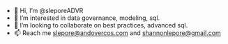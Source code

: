 - 👋 Hi, I’m @sleporeADVR
- 👀 I’m interested in data governance, modeling, sql.
- 💞️ I’m looking to collaborate on best practices, advanced sql.
- 📫 Reach me slepore@andovercos.com and shannonlepore@gmail.com

<!---
sleporeADVR/sleporeADVR is a ✨ special ✨ repository because its `README.md` (this file) appears on your GitHub profile.
You can click the Preview link to take a look at your changes.
--->
